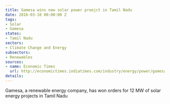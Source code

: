 ```yaml
---
title: Gamesa wins new solar power proejct in Tamil Nadu
date: 2016-03-10 00:00:00 Z
tags:
- Solar
- Gamesa
states:
- Tamil Nadu
sectors:
- Climate Change and Energy
subsectors:
- Renewables
sources:
- name: Economic Times
  url: http://economictimes.indiatimes.com/industry/energy/power/gamesa-bags-12-mw-solar-energy-projects-in-tamil-nadu/articleshow/51243661.cms
details: 
---
```


Gamesa, a renewable energy company, has won orders for 12 MW of solar energy projects in Tamil Nadu
